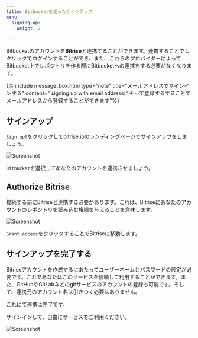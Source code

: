 ```yaml
---
title: Bitbucketを使ったサインアップ
menu:
  signing-up:
    weight: 2

---
```

Bitbucketのアカウントを**Bitrise**と連携することができます。連携することで１クリックでログインすることができ、また、これらのプロバイダーによってBitbucket上でレポジトリを作る際にBitbucketへの連携をする必要がなくなります。

{% include message_box.html type="note" title="メールアドレスでサインインする" content=" signing up with email addressにそって登録するすることでメールアドレスから登録することができます"%}

## サインアップ

`Sign up!`をクリックして[bitrise.io](https://bitrise.io)のランディングページでサインアップをしましょう。

![Screenshot](/img/signing-up/sign-up-bitrise.png)

`Bitbucket`を選択してあなたのアカウントを連携させましょう。

## Authorize Bitrise

接続する前にBitriseと連携する必要があります。これは、Bitriseにあなたのアカウントのレポジトリを読み込む権限を与えることを意味します。

![Screenshot](/img/signing-up/bitrise_authorization.png)

`Grant access`をクリックすることでBitriseに移動します。

## サインアップを完了する

Bitriseアカウントを作成するにあたってユーザーネームとパスワードの設定が必要です。これであなたはこのサービスを信頼して利用することができます。また、GitHubやGitLabなどのgitサービスのアカウントの登録も可能です。そして、連携元のアカウント名は引きつく必要はありません。

これにて連携は完了です。

サインインして、自由にサービスをご利用ください。

![Screenshot](/img/signing-up/signup_success.png)
